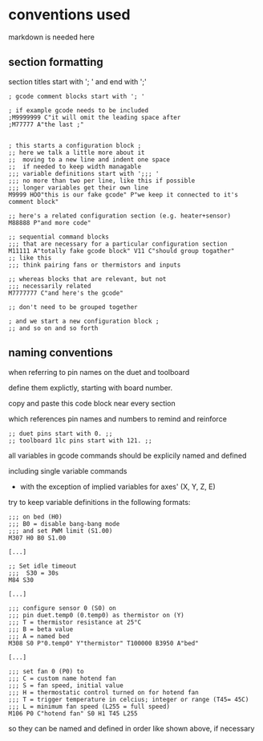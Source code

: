# conventions used 

markdown is needed here

## section formatting

section titles start with '; ' and end with ';'
 ```
; gcode comment blocks start with '; '

; if example gcode needs to be included
;M9999999 C"it will omit the leading space after
;M77777 A"the last ;"


; this starts a configuration block ; 
;; here we talk a little more about it
;;  moving to a new line and indent one space
;;  if needed to keep width managable
;;; variable definitions start with ';;; '
;;; no more than two per line, like this if possible
;;; longer variables get their own line
M9999 HOO"this is our fake gcode" P"we keep it connected to it's comment block"

;; here's a related configuration section (e.g. heater+sensor)
M88888 P"and more code"

;; sequential command blocks
;;; that are necessary for a particular configuration section
M11111 A"totally fake gcode block" V11 C"should group togather"
;; like this
;;; think pairing fans or thermistors and inputs

;; whereas blocks that are relevant, but not 
;;; necessarily related
M7777777 C"and here's the gcode"

;; don't need to be grouped together

; and we start a new configuration block ; 
;; and so on and so forth
```
## naming conventions

when referring to pin names on the duet and toolboard

define them explictly, starting with board number.

copy and paste this code block near every section 

which references pin names and numbers to remind and reinforce
```
;; duet pins start with 0. ;;
;; toolboard 1lc pins start with 121. ;;
```
all variables in gcode commands should be explicily named and defined

including single variable commands

 - with the exception of implied variables for axes' (X, Y, Z, E)

try to keep variable definitions in the following formats:

```
;;; on bed (H0)
;;; B0 = disable bang-bang mode   
;;; and set PWM limit (S1.00) 
M307 H0 B0 S1.00 

[...]

;; Set idle timeout
;;;  S30 = 30s																		                                      
M84 S30  

[...]

;;; configure sensor 0 (S0) on  
;;; pin duet.temp0 (0.temp0) as thermistor on (Y) 
;;; T = thermistor resistance at 25°C
;;; B = beta value
;;; A = named bed
M308 S0 P"0.temp0" Y"thermistor" T100000 B3950 A"bed"

[...]

;;; set fan 0 (P0) to
;;; C = custom name hotend fan
;;; S = fan speed, initial value
;;; H = thermostatic control turned on for hotend fan
;;; T = trigger temperature in celcius; integer or range (T45= 45C) 
;;; L = minimum fan speed (L255 = full speed)                                                  
M106 P0 C"hotend fan" S0 H1 T45 L255   
```
so they can be named and defined in order like shown above, if necessary

